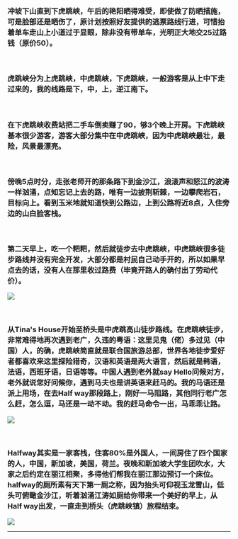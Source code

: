 <!-- 
.. link: 
.. description: 
.. tags: 云南 , travel
.. date: 2016/08/27 12:53:40
.. title: 三江并流不汇流（虎跳峡）
.. slug: tiger-leaping-gorge
-->

### 冲坡下山直到下虎跳峡，午后的艳阳晒得难受，即使做了防晒措施，可是脸部还是晒伤了，原计划按照好友提供的逃票路线行进，可惜抬着单车走山上小道过于显眼，除非没有带单车，光明正大地交25过路钱（原价50）。

<br/>

### 虎跳峡分为上虎跳峡，中虎跳峡，下虎跳峡，一般游客是从上中下走过来的，我的线路是下，中，上，逆江南下。
 
<br/>
   
### 在下虎跳峡收费站把二手车倒卖赚了90，够3个晚上开房。下虎跳峡基本很少游客，游客大部分集中在中虎跳峡，因为中虎跳峡最壮，最险，风景最漂亮。

</br>

### 傍晚5点时分，走张老师开的那条路下到金沙江，浪滚声和怒江的波涛一样汹涌，点知忘记上去的路，唯有一边披荆斩棘，一边攀爬岩石，目标向上。看到玉米地就知道快到公路边，上到公路将近8点，入住旁边的山白脸客栈。

<br/>

### 第二天早上，吃一个粑粑，然后就徒步去中虎跳峡，中虎跳峡很多徒步路线并没有完全开发，大部分都是村民自己动手开的，所以如果早点去的话，没有人在那里收过路费（毕竟开路人的确付出了劳动代价）。

![](http://ww2.sinaimg.cn/large/67804861gw1f788f7wk4qj21kw23u1kx.jpg)

<br/>

<!-- TEASER_END -->



### 从Tina's House开始至桥头是中虎跳高山徒步路线。在虎跳峡徒步，非常难得地再次遇到老广，久违的粤语：这里见鬼（佬）多过见（中国）人，的确，虎跳峡简直就是联合国旅游总部，世界各地徒步爱好者都喜欢来这里探险猎奇，汉语和英语是两大语言，然后就是韩语，法语，西班牙语，日语等等。中国人遇到老外就say Hello问候对方，老外就说您好问候你，遇到马夫也是讲英语来赶马的。我的马语还是派上用场，在去Half way那段路上，刚好一马阻路，其他同行老广怎么赶，怎么逗，马还是一动不动。我的赶马命令一出，马乖乖让路。

![](http://ww3.sinaimg.cn/mw1024/67804861gw1f788a5chszj21kw16ongw.jpg)

<br/>

### Halfway其实是一家客栈，住客80%是外国人，一间房住了四个国家的人，中国，新加坡，美国，荷兰。夜晚和新加坡大学生团吹水，大家之后约定在丽江相聚，多得他们帮我在丽江那边预订一个床位。halfway的厕所素有天下第一厕之称，因为抬头可仰视玉龙雪山，低头可俯瞰金沙江，听着汹涌江涛如厕给你带来一个美好的早上，从Half way出发，一直走到桥头（虎跳峡镇）旅程结束。

![](http://ww4.sinaimg.cn/mw1024/67804861gw1f788a94vdkj21kw16ogry.jpg)

 * * *
